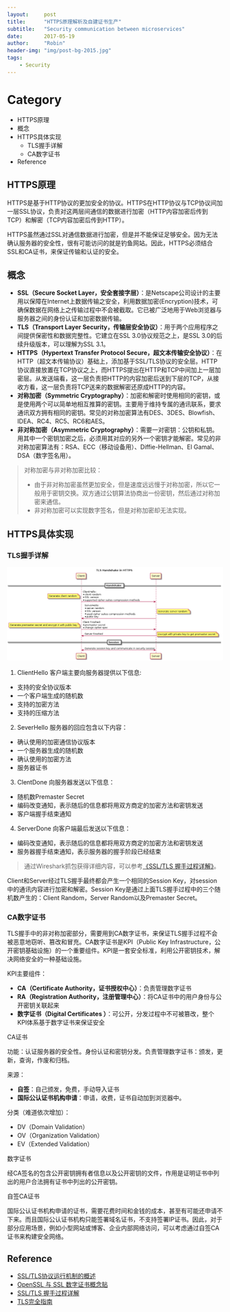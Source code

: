 ```yaml
---
layout:     post
title:      "HTTPS原理解析及自建证书生产"
subtitle:   "Security communication between microservices"
date:       2017-05-19
author:     "Robin"
header-img: "img/post-bg-2015.jpg"
tags:
    - Security
---
```


# Category

- HTTPS原理
- 概念
- HTTPS具体实现
	- TLS握手详解
	- CA数字证书
- Reference

## HTTPS原理

HTTPS是基于HTTP协议的更加安全的协议。HTTPS在HTTP协议与TCP协议间加一层SSL协议，负责对这两层间通信的数据进行加密（HTTP内容加密后传到TCP）和解密（TCP内容加密后传到HTTP）。

HTTPS虽然通过SSL对通信数据进行加密，但是并不能保证足够安全。因为无法确认服务器的安全性，很有可能访问的就是钓鱼网站。因此，HTTPS必须结合SSL和CA证书，来保证传输和认证的安全。

## 概念

- **SSL（Secure Socket Layer，安全套接字层）**：是Netscape公司设计的主要用以保障在Internet上数据传输之安全，利用数据加密(Encryption)技术，可确保数据在网络上之传输过程中不会被截取。它已被广泛地用于Web浏览器与服务器之间的身份认证和加密数据传输。
- **TLS（Transport Layer Security，传输层安全协议）**：用于两个应用程序之间提供保密性和数据完整性。它建立在SSL 3.0协议规范之上，是SSL 3.0的后续升级版本，可以理解为SSL 3.1。
- **HTTPS（Hypertext Transfer Protocol Secure，超文本传输安全协议）**：在HTTP（超文本传输协议）基础上，添加基于SSL/TLS协议的安全层。HTTP协议直接放置在TCP协议之上，而HTTPS提出在HTTP和TCP中间加上一层加密层。从发送端看，这一层负责把HTTP的内容加密后送到下层的TCP，从接收方看，这一层负责将TCP送来的数据解密还原成HTTP的内容。
- **对称加密（Symmetric Cryptography）**：加密和解密时使用相同的密钥，或是使用两个可以简单地相互推算的密钥。主要用于维持专属的通讯联系，要求通讯双方拥有相同的密钥。常见的对称加密算法有DES、3DES、Blowfish、IDEA、RC4、RC5、RC6和AES。
- **非对称加密（Asymmetric Cryptography）**：需要一对密钥：公钥和私钥。用其中一个密钥加密之后，必须用其对应的另外一个密钥才能解密。常见的非对称加密算法有：RSA、ECC（移动设备用）、Diffie-Hellman、El Gamal、DSA（数字签名用）。

> 对称加密与非对称加密比较：
> * 由于非对称加密虽然更加安全，但是速度远远慢于对称加密，所以它一般用于密钥交换。双方通过公钥算法协商出一份密钥，然后通过对称加密来通信。
> * 非对称加密可以实现数字签名，但是对称加密却无法实现。

## HTTPS具体实现

### TLS握手详解

![drawing](/img/in-post/https-certificate/tls-handshake-of-https.png)

1. ClientHello
客户端主要向服务器提供以下信息:
* 支持的安全协议版本
* 一个客户端生成的随机数
* 支持的加密方法
* 支持的压缩方法

2. SeverHello
服务器的回应包含以下内容：
* 确认使用的加密通信协议版本
* 一个服务器生成的随机数
* 确认使用的加密方法
* 服务器证书

3. ClentDone
向服务器发送以下信息：
* 随机数Premaster Secret
* 编码改变通知，表示随后的信息都将用双方商定的加密方法和密钥发送
* 客户端握手结束通知

4. ServerDone
向客户端最后发送以下信息：
* 编码改变通知，表示随后的信息都将用双方商定的加密方法和密钥发送
* 服务器握手结束通知，表示服务器的握手阶段已经结束

> 通过Wireshark抓包获得详细内容，可以参考[《SSL/TLS 握手过程详解》](http://www.jianshu.com/p/7158568e4867)。

Client和Server经过TLS握手最终都会产生一个相同的Session Key，对session中的通讯内容进行加密和解密。Session Key是通过上面TLS握手过程中的三个随机数产生的：Client Random，Server Random以及Premaster Secret。

### CA数字证书

TLS握手中的非对称加密部分，需要用到CA数字证书，来保证TLS握手过程不会被恶意地窃听、篡改和冒充。CA数字证书是KPI（Public Key Infrastructure，公开密钥基础设施）的一个重要组件。KPI是一套安全标准，利用公开密钥技术，解决网络安全的一种基础设施。

KPI主要组件：
- **CA（Certificate Authority，证书授权中心）**：负责管理数字证书
- **RA（Registration Authority，注册管理中心）**：将CA证书中的用户身份与公开密钥关联起来
- **数字证书（Digital Certificates ）**：可公开，分发过程中不可被篡改，整个KPI体系基于数字证书来保证安全

CA证书

功能：认证服务器的安全性。身份认证和密钥分发。负责管理数字证书：颁发，更新，查询，作废和归档。

来源：
- **自签**：自己颁发，免费，手动导入证书
- **国际公认证书机构申请**：申请，收费，证书自动加到浏览器中。

分类（难道依次增加）：
- DV（Domain Validation）
- OV（Organization Validation）
- EV（Extended Validation）

数字证书

经CA签名的包含公开密钥拥有者信息以及公开密钥的文件，作用是证明证书中列出的用户合法拥有证书中列出的公开密钥。

自签CA证书

国际公认证书机构申请的证书，需要花费时间和金钱的成本，甚至有可能还申请不下来。而且国际公认证书机构只能签署域名证书，不支持签署IP证书。因此，对于部分应用场景，例如小型网站或博客、企业内部网络访问，可以考虑通过自签CA证书来构建安全网络。

## Reference
- [SSL/TLS协议运行机制的概述](http://www.ruanyifeng.com/blog/2014/02/ssl_tls.html)
- [OpenSSL 与 SSL 数字证书概念贴](https://segmentfault.com/a/1190000002568019)
- [SSL/TLS 握手过程详解](http://www.jianshu.com/p/7158568e4867)
- [TLS完全指南](https://github.com/k8sp/tls)

